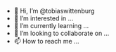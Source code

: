 - 👋 Hi, I’m @tobiaswittenburg
- 👀 I’m interested in ...
- 🌱 I’m currently learning ...
- 💞️ I’m looking to collaborate on ...
- 📫 How to reach me ...

<!---
tobiaswittenburg/tobiaswittenburg is a ✨ special ✨ repository because its `README.md` (this file) appears on your GitHub profile.
You can click the Preview link to take a look at your changes.
--->

